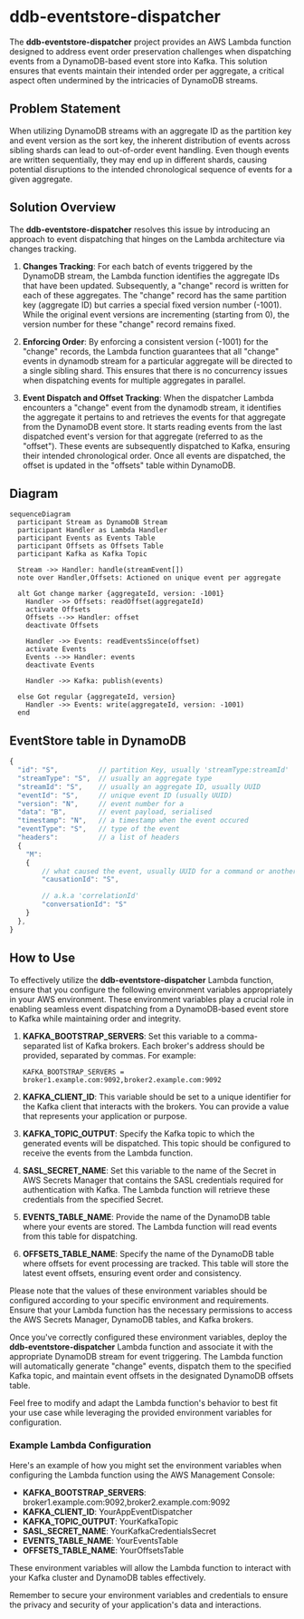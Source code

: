 # ddb-eventstore-dispatcher

The **ddb-eventstore-dispatcher** project provides an AWS Lambda function designed to address event order preservation
challenges when dispatching events from a DynamoDB-based event store into Kafka. This solution ensures that events
maintain their intended order per aggregate, a critical aspect often undermined by the intricacies of DynamoDB streams.

## Problem Statement

When utilizing DynamoDB streams with an aggregate ID as the partition key and event version as the sort key, the
inherent distribution of events across sibling shards can lead to out-of-order event handling. Even though events are
written sequentially, they may end up in different shards, causing potential disruptions to the intended chronological
sequence of events for a given aggregate.

## Solution Overview

The **ddb-eventstore-dispatcher** resolves this issue by introducing an approach to event dispatching that hinges
on the Lambda architecture via changes tracking.

1. **Changes Tracking**: For each batch of events triggered by the DynamoDB stream, the Lambda function identifies the
   aggregate IDs that have been updated. Subsequently, a "change" record is written for each of these aggregates. The
   "change" record has the same partition key (aggregate ID) but carries a special fixed version number (-1001). While
   the original event versions are incrementing (starting from 0), the version number for these "change"
   record remains fixed.

2. **Enforcing Order**: By enforcing a consistent version (-1001) for the "change" records, the Lambda function
   guarantees that all "change" events in dynamodb stream for a particular aggregate will be directed to a single
   sibling shard. This ensures that there is no concurrency issues when dispatching events for multiple aggregates in
   parallel.

3. **Event Dispatch and Offset Tracking**: When the dispatcher Lambda encounters a "change" event from the dynamodb
   stream, it identifies the aggregate it pertains to and retrieves the events for that aggregate from the DynamoDB
   event store. It starts reading events from the last dispatched event's version for that aggregate (referred to as the
   "offset"). These events are subsequently dispatched to Kafka, ensuring their intended chronological order. Once all
   events are dispatched, the offset is updated in the "offsets" table within DynamoDB.

## Diagram

```mermaidjs
sequenceDiagram
  participant Stream as DynamoDB Stream
  participant Handler as Lambda Handler
  participant Events as Events Table
  participant Offsets as Offsets Table
  participant Kafka as Kafka Topic

  Stream ->> Handler: handle(streamEvent[])
  note over Handler,Offsets: Actioned on unique event per aggregate

  alt Got change marker {aggregateId, version: -1001}
    Handler ->> Offsets: readOffset(aggregateId)
    activate Offsets
    Offsets -->> Handler: offset
    deactivate Offsets

    Handler ->> Events: readEventsSince(offset)
    activate Events
    Events -->> Handler: events
    deactivate Events

    Handler ->> Kafka: publish(events)

  else Got regular {aggregateId, version}
    Handler ->> Events: write(aggregateId, version: -1001)
  end
```

## EventStore table in DynamoDB

```javascript
{
  "id": "S",          // partition Key, usually 'streamType:streamId'
  "streamType": "S",  // usually an aggregate type
  "streamId": "S",    // usually an aggregate ID, usually UUID
  "eventId": "S",     // unique event ID (usually UUID)
  "version": "N",     // event number for a
  "data": "B",        // event payload, serialised
  "timestamp": "N",   // a timestamp when the event occured
  "eventType": "S",   // type of the event
  "headers":          // a list of headers
  {
    "M":
    {
        // what caused the event, usually UUID for a command or another event
        "causationId": "S",

        // a.k.a 'correlationId'
        "conversationId": "S"
    }
  },
}
```

## How to Use

To effectively utilize the **ddb-eventstore-dispatcher** Lambda function, ensure that you configure the following
environment variables appropriately in your AWS environment. These environment variables play a crucial role in enabling
seamless event dispatching from a DynamoDB-based event store to Kafka while maintaining order and integrity.

1. **KAFKA_BOOTSTRAP_SERVERS**: Set this variable to a comma-separated list of Kafka brokers. Each broker's address
   should be provided, separated by commas. For example:

    ```
    KAFKA_BOOTSTRAP_SERVERS = broker1.example.com:9092,broker2.example.com:9092
    ```

2. **KAFKA_CLIENT_ID**: This variable should be set to a unique identifier for the Kafka client that interacts with the
   brokers. You can provide a value that represents your application or purpose.

3. **KAFKA_TOPIC_OUTPUT**: Specify the Kafka topic to which the generated events will be dispatched. This topic should
   be configured to receive the events from the Lambda function.

4. **SASL_SECRET_NAME**: Set this variable to the name of the Secret in AWS Secrets Manager that contains the SASL
   credentials required for authentication with Kafka. The Lambda function will retrieve these credentials from the
   specified Secret.

5. **EVENTS_TABLE_NAME**: Provide the name of the DynamoDB table where your events are stored. The Lambda function will
   read events from this table for dispatching.

6. **OFFSETS_TABLE_NAME**: Specify the name of the DynamoDB table where offsets for event processing are tracked. This
   table will store the latest event offsets, ensuring event order and consistency.

Please note that the values of these environment variables should be configured according to your specific environment
and requirements. Ensure that your Lambda function has the necessary permissions to access the AWS Secrets Manager,
DynamoDB tables, and Kafka brokers.

Once you've correctly configured these environment variables, deploy the **ddb-eventstore-dispatcher** Lambda function
and associate it with the appropriate DynamoDB stream for event triggering. The Lambda function will automatically
generate "change" events, dispatch them to the specified Kafka topic, and maintain event offsets in the designated
DynamoDB offsets table.

Feel free to modify and adapt the Lambda function's behavior to best fit your use case while leveraging the provided
environment variables for configuration.

### Example Lambda Configuration

Here's an example of how you might set the environment variables when configuring the Lambda function using the AWS
Management Console:

- **KAFKA_BOOTSTRAP_SERVERS**: broker1.example.com:9092,broker2.example.com:9092
- **KAFKA_CLIENT_ID**: YourAppEventDispatcher
- **KAFKA_TOPIC_OUTPUT**: YourKafkaTopic
- **SASL_SECRET_NAME**: YourKafkaCredentialsSecret
- **EVENTS_TABLE_NAME**: YourEventsTable
- **OFFSETS_TABLE_NAME**: YourOffsetsTable

These environment variables will allow the Lambda function to interact with your Kafka cluster and DynamoDB tables
effectively.

Remember to secure your environment variables and credentials to ensure the privacy and security of your application's
data and interactions.

